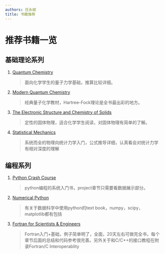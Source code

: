 ```yaml
---
authors: 庄永斌
title: 书籍推荐
---
```


# 推荐书籍一览

## 基础理论系列

1. [Quantum Chemistry](https://book.douban.com/subject/20062049/)

   > 面向化学学生的量子力学基础，推算比较详细。

2. [Modern Quantum Chemistry](https://book.douban.com/subject/1440838/)

   > 经典量子化学教材，Hartree-Fock理论是全书最出彩的地方。

3. [The Electronic Structure and Chemistry of Solids](https://book.douban.com/subject/11752716/)

   > 定性的固体物理，适合化学学生阅读，对固体物理有简单的了解。

4. [Statistical Mechanics](https://book.douban.com/subject/4669257/)

   > 系统而全的物理向统计力学入门，公式推导详细，认真看会对统计力学有相对深度的理解

## 编程系列

1. [Python Crash Course](https://book.douban.com/subject/26284937/)

   > python编程的系统入门书，project章节只需要看数据展示部分。

2. [Numerical Python](https://book.douban.com/subject/33088627/)

   > 有关于数据科学中使用python的text book，numpy，scipy，matplotlib都有包括

3. [Fortran for Scientists & Engineers](https://book.douban.com/subject/2248942/)

   > Fortran入门+基础，例子简单明了，全面，20天左右可做完全书，每个章节后面的总结和代码参考很完善。另外关于和C/C++的接口教程在附录Fortran/C Interoperablity
